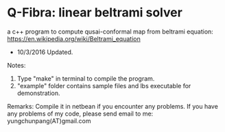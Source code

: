 
# Q-Fibra: linear beltrami solver 
a c++ program to compute qusai-conformal map from beltrami equation: https://en.wikipedia.org/wiki/Beltrami_equation
- 10/3/2016 Updated.

Notes:
1. Type "make" in terminal to  compile the program.
2. "example" folder contains sample files and lbs executable for demonstration.

Remarks:
Compile it in netbean if you encounter any problems.
If you have any problems of my code, please send email to me: yungchunpang(AT)gmail.com
